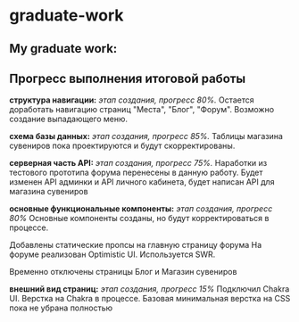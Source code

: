 # graduate-work
## My graduate work:

## Прогресс выполнения итоговой работы

**структура навигации:** _этап создания, прогресс 80%._
Остается доработать навигацию страниц "Места", "Блог", "Форум".
Возможно создание выпадающего меню.

**схема базы данных:** _этап создания, прогресс  85%._ 
Таблицы магазина сувениров пока проектируются и будут скорректированы.

**серверная часть API:** _этап создания, прогресс 75%._ 
Наработки из тестового прототипа форума перенесены в данную работу.
Будет изменен API админки и API личного кабинета, будет написан API для магазина сувениров

**основные функциональные компоненты:** _этап создания, прогресс  80%_
Основные компоненты созданы, но будут корректироваться в процессе.

Добавлены статические пропсы на главную страницу форума
На форуме реализован Optimistic UI. 
Используется SWR.

Временно отключены страницы Блог и Магазин сувениров

**внешний вид страниц:** _этап создания, прогресс 15%_ 
Подключил Chakra UI. Верстка на Chakra в процессе. Базовая минимальная верстка на CSS пока не убрана полностью